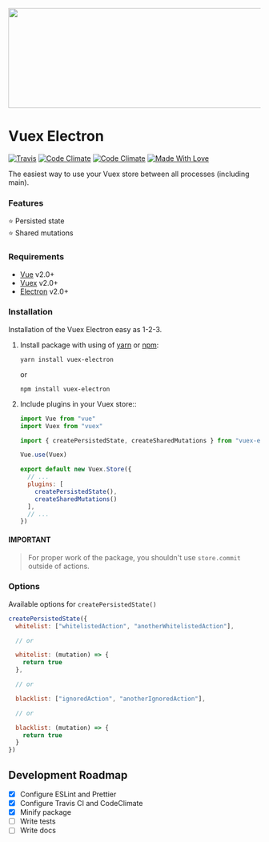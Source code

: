 <p align="center">
  <img width="750" height="200" src="https://user-images.githubusercontent.com/678665/45566726-404d9e80-b860-11e8-94b6-527dfcc3b3b3.png">
</p>

# Vuex Electron

[![Travis](https://img.shields.io/travis/com/vue-electron/vuex-electron.svg?style=flat-square)](https://travis-ci.com/vue-electron/vuex-electron)
[![Code Climate](https://img.shields.io/codeclimate/maintainability/vue-electron/vuex-electron.svg?style=flat-square)](https://codeclimate.com/github/vue-electron/vuex-electron)
[![Code Climate](https://img.shields.io/codeclimate/coverage/vue-electron/vuex-electron.svg?style=flat-square)](https://codeclimate.com/github/vue-electron/vuex-electron)
[![Made With Love](https://img.shields.io/badge/made%20with-love-green.svg?style=flat-square)](https://github.com/MrEmelianenko)

The easiest way to use your Vuex store between all processes (including main).

### Features

:star: Persisted state  
:star: Shared mutations

### Requirements

- [Vue](https://github.com/vuejs/vue) v2.0+
- [Vuex](https://github.com/vuejs/vuex) v2.0+
- [Electron](https://github.com/electron/electron) v2.0+

### Installation

Installation of the Vuex Electron easy as 1-2-3.

1. Install package with using of [yarn](https://github.com/yarnpkg/yarn) or [npm](https://github.com/npm/cli):

    ```
    yarn install vuex-electron
    ```

    or

    ```
    npm install vuex-electron
    ```

2. Include plugins in your Vuex store::

    ```javascript
    import Vue from "vue"
    import Vuex from "vuex"

    import { createPersistedState, createSharedMutations } from "vuex-electron"

    Vue.use(Vuex)

    export default new Vuex.Store({
      // ...
      plugins: [
        createPersistedState(),
        createSharedMutations()
      ],
      // ...
    })
    ```

#### IMPORTANT

> For proper work of the package, you shouldn't use `store.commit` outside of actions.

### Options

Available options for `createPersistedState()`

```javascript
createPersistedState({
  whitelist: ["whitelistedAction", "anotherWhitelistedAction"],

  // or

  whitelist: (mutation) => {
    return true
  },

  // or

  blacklist: ["ignoredAction", "anotherIgnoredAction"],

  // or

  blacklist: (mutation) => {
    return true
  }
})
```

## Development Roadmap

- [x] Configure ESLint and Prettier
- [x] Configure Travis CI and CodeClimate
- [x] Minify package
- [ ] Write tests
- [ ] Write docs
